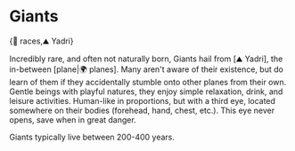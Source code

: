 # Giants

{🧑 races,⛰️ Yadri}

Incredibly rare, and often not naturally born, Giants hail from [⛰️ Yadri], the in-between [plane|🌍 planes]. Many aren't aware of their existence, but do learn of them if they accidentally stumble onto other planes from their own. Gentle beings with playful natures, they enjoy simple relaxation, drink, and leisure activities. Human-like in proportions, but with a third eye, located somewhere on their bodies (forehead, hand, chest, etc.). This eye never opens, save when in great danger.

Giants typically live between 200-400 years.

